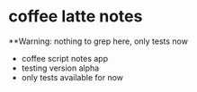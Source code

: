 coffee latte notes
==================

**Warning: nothing to grep here, only tests now

* coffee script notes app
* testing version alpha
* only tests available for now